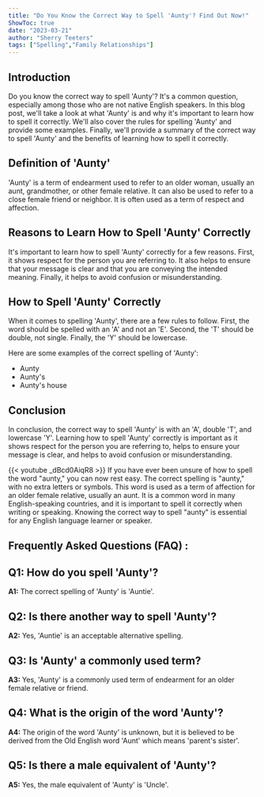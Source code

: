 ```yaml
---
title: "Do You Know the Correct Way to Spell 'Aunty'? Find Out Now!"
ShowToc: true 
date: "2023-03-21"
author: "Sherry Teeters" 
tags: ["Spelling","Family Relationships"]
---
```

## Introduction

Do you know the correct way to spell 'Aunty'? It's a common question, especially among those who are not native English speakers. In this blog post, we'll take a look at what 'Aunty' is and why it's important to learn how to spell it correctly. We'll also cover the rules for spelling 'Aunty' and provide some examples. Finally, we'll provide a summary of the correct way to spell 'Aunty' and the benefits of learning how to spell it correctly.

## Definition of 'Aunty'

'Aunty' is a term of endearment used to refer to an older woman, usually an aunt, grandmother, or other female relative. It can also be used to refer to a close female friend or neighbor. It is often used as a term of respect and affection.

## Reasons to Learn How to Spell 'Aunty' Correctly

It's important to learn how to spell 'Aunty' correctly for a few reasons. First, it shows respect for the person you are referring to. It also helps to ensure that your message is clear and that you are conveying the intended meaning. Finally, it helps to avoid confusion or misunderstanding.

## How to Spell 'Aunty' Correctly

When it comes to spelling 'Aunty', there are a few rules to follow. First, the word should be spelled with an 'A' and not an 'E'. Second, the 'T' should be double, not single. Finally, the 'Y' should be lowercase.

Here are some examples of the correct spelling of 'Aunty':

- Aunty
- Aunty's
- Aunty's house

## Conclusion

In conclusion, the correct way to spell 'Aunty' is with an 'A', double 'T', and lowercase 'Y'. Learning how to spell 'Aunty' correctly is important as it shows respect for the person you are referring to, helps to ensure your message is clear, and helps to avoid confusion or misunderstanding.

{{< youtube _dBcd0AiqR8 >}} 
If you have ever been unsure of how to spell the word "aunty," you can now rest easy. The correct spelling is "aunty," with no extra letters or symbols. This word is used as a term of affection for an older female relative, usually an aunt. It is a common word in many English-speaking countries, and it is important to spell it correctly when writing or speaking. Knowing the correct way to spell "aunty" is essential for any English language learner or speaker.

## Frequently Asked Questions (FAQ) :
## Q1: How do you spell 'Aunty'?
**A1:** The correct spelling of 'Aunty' is 'Auntie'.

## Q2: Is there another way to spell 'Aunty'?
**A2:** Yes, 'Auntie' is an acceptable alternative spelling.

## Q3: Is 'Aunty' a commonly used term?
**A3:** Yes, 'Aunty' is a commonly used term of endearment for an older female relative or friend.

## Q4: What is the origin of the word 'Aunty'?
**A4:** The origin of the word 'Aunty' is unknown, but it is believed to be derived from the Old English word 'Aunt' which means 'parent's sister'.

## Q5: Is there a male equivalent of 'Aunty'?
**A5:** Yes, the male equivalent of 'Aunty' is 'Uncle'.





